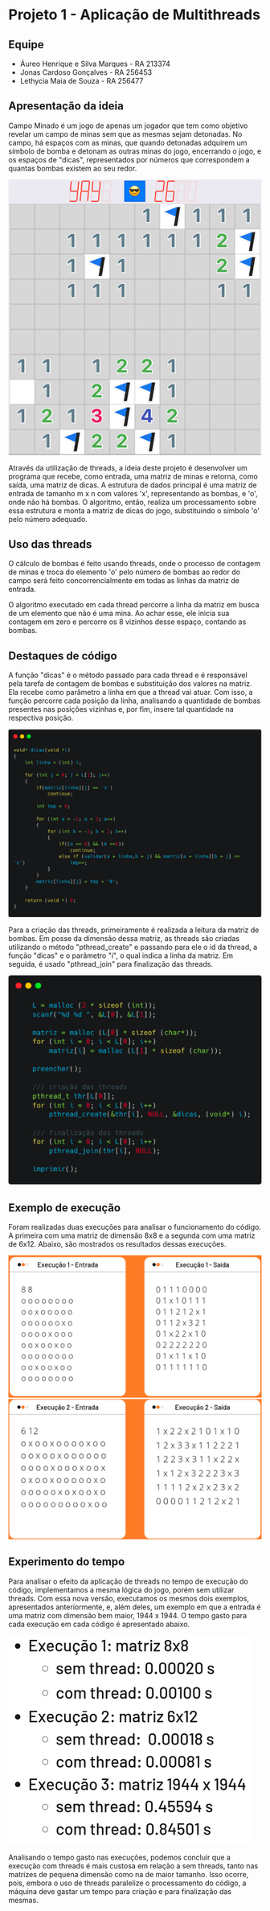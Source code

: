 # Projeto 1 - Aplicação de Multithreads

## Equipe
- Áureo Henrique e Silva Marques - RA 213374
- Jonas Cardoso Gonçalves - RA 256453
- Lethycia Maia de Souza - RA 256477

## Apresentação da ideia

Campo Minado é um jogo de apenas um jogador que tem como objetivo revelar um campo de minas sem que as mesmas sejam detonadas. No campo, há espaços com as minas, que quando detonadas adquirem um símbolo de bomba e detonam as outras minas do jogo, encerrando o jogo, e os espaços de "dicas", representados por números que correspondem a quantas bombas existem ao seu redor.

![Campo Minado](images/campominado.png)

Através da utilização de threads, a ideia deste projeto é desenvolver um programa que recebe, como entrada, uma matriz de minas e retorna, como saída, uma matriz de dicas. A estrutura de dados principal é uma matriz de entrada de tamanho m x n com valores 'x', representando as bombas, e 'o', onde não há bombas. O algoritmo, então, realiza um processamento sobre essa estrutura e monta a matriz de dicas do jogo, substituindo o símbolo 'o' pelo número adequado.

## Uso das threads

O cálculo de bombas é feito usando threads, onde o processo de contagem de minas e troca do elemento 'o' pelo número de bombas ao redor do campo será feito concorrencialmente em todas as linhas da matriz de entrada. 

O algoritmo executado em cada thread percorre a linha da matriz em busca de um elemento que não é uma mina. Ao achar esse, ele inicia sua contagem em zero e percorre os 8 vizinhos desse espaço, contando as bombas.

## Destaques de código

A função "dicas" é o método passado para cada thread e é responsável pela tarefa de contagem de bombas e substituição dos valores na matriz. Ela recebe como parâmetro a linha em que a thread vai atuar. Com isso, a função percorre cada posição da linha, analisando a quantidade de bombas presentes nas posições vizinhas e, por fim, insere tal quantidade na respectiva posição.

![funcao_dicas](images/codigo_dicas.png)

Para a criação das threads, primeiramente é realizada a leitura da matriz de bombas. Em posse da dimensão dessa matriz, as threads são criadas utilizando o método "pthread_create" e passando para ele o id da thread, a função "dicas" e o parâmetro "i", o qual indica a linha da matriz. Em seguida, é usado "pthread_join" para finalização das threads.

![funcao_threads](images/codigo_threads.png)


## Exemplo de execução

Foram realizadas duas execuções para analisar o funcionamento do código. A primeira com uma matriz de dimensão 8x8 e a segunda com uma matriz de 6x12. Abaixo, são mostrados os resultados dessas execuções.

![Execução 1](images/exec1.png)
![Execução 2](images/exec2.png)

## Experimento do tempo

Para analisar o efeito da aplicação de threads no tempo de execução do código, implementamos a mesma lógica do jogo, porém sem utilizar threads. Com essa nova versão, executamos os mesmos dois exemplos, apresentados anteriormente, e, além deles, um exemplo em que a entrada é uma matriz com dimensão bem maior, 1944 x 1944. O tempo gasto para cada execução em cada código é apresentado abaixo.

![Tempos](images/testetempo.png)

Analisando o tempo gasto nas execuções, podemos concluir que a execução com threads é mais custosa em relação a sem threads, tanto nas matrizes de pequena dimensão como na de maior tamanho. Isso ocorre, pois, embora o uso de threads paralelize o processamento do código, a máquina deve gastar um tempo para criação e para finalização das mesmas.
